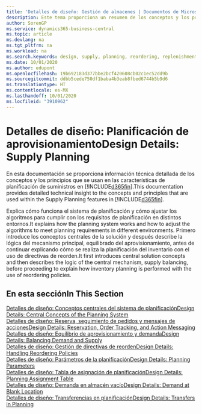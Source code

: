```yaml
---
title: 'Detalles de diseño: Gestión de almacenes | Documentos de Microsoft'
description: Este tema proporciona un resumen de los conceptos y los principios que se usan en las características de planificación de suministros en Business Central.
author: SorenGP
ms.service: dynamics365-business-central
ms.topic: article
ms.devlang: na
ms.tgt_pltfrm: na
ms.workload: na
ms.search.keywords: design, supply, planning, reordering, replenishment
ms.date: 10/01/2020
ms.author: edupont
ms.openlocfilehash: 19b692183d377bbe2bcf420608cb02c1ec52dd9b
ms.sourcegitcommit: ddbb5cede750df1baba4b3eab8fbed6744b5b9d6
ms.translationtype: HT
ms.contentlocale: es-MX
ms.lasthandoff: 10/01/2020
ms.locfileid: "3910962"
---
```

# <a name="design-details-supply-planning"></a><span data-ttu-id="ac8bc-103">Detalles de diseño: Planificación de aprovisionamiento</span><span class="sxs-lookup"><span data-stu-id="ac8bc-103">Design Details: Supply Planning</span></span>
<span data-ttu-id="ac8bc-104">En esta documentación se proporciona información técnica detallada de los conceptos y los principios que se usan en las características de planificación de suministros en [!INCLUDE[d365fin](includes/d365fin_md.md)].</span><span class="sxs-lookup"><span data-stu-id="ac8bc-104">This documentation provides detailed technical insight to the concepts and principles that are used within the Supply Planning features in [!INCLUDE[d365fin](includes/d365fin_md.md)].</span></span>  

<span data-ttu-id="ac8bc-105">Explica cómo funciona el sistema de planificación y cómo ajustar los algoritmos para cumplir con los requisitos de planificación en distintos entornos.</span><span class="sxs-lookup"><span data-stu-id="ac8bc-105">It explains how the planning system works and how to adjust the algorithms to meet planning requirements in different environments.</span></span> <span data-ttu-id="ac8bc-106">Primero introduce los conceptos centrales de la solución y después describe la lógica del mecanismo principal, equilibrado del aprovisionamiento, antes de continuar explicando cómo se realiza la planificación del inventario con el uso de directivas de reorden.</span><span class="sxs-lookup"><span data-stu-id="ac8bc-106">It first introduces central solution concepts and then describes the logic of the central mechanism, supply balancing, before proceeding to explain how inventory planning is performed with the use of reordering policies.</span></span>  

## <a name="in-this-section"></a><span data-ttu-id="ac8bc-107">En esta sección</span><span class="sxs-lookup"><span data-stu-id="ac8bc-107">In This Section</span></span>  
[<span data-ttu-id="ac8bc-108">Detalles de diseño: Conceptos centrales del sistema de planificación</span><span class="sxs-lookup"><span data-stu-id="ac8bc-108">Design Details: Central Concepts of the Planning System</span></span>](design-details-central-concepts-of-the-planning-system.md)  
[<span data-ttu-id="ac8bc-109">Detalles de diseño: Reserva, seguimiento de pedidos y mensajes de acciones</span><span class="sxs-lookup"><span data-stu-id="ac8bc-109">Design Details: Reservation, Order Tracking, and Action Messaging</span></span>](design-details-reservation-order-tracking-and-action-messaging.md)  
[<span data-ttu-id="ac8bc-110">Detalles de diseño: Equilibrio de aprovisionamiento y demanda</span><span class="sxs-lookup"><span data-stu-id="ac8bc-110">Design Details: Balancing Demand and Supply</span></span>](design-details-balancing-demand-and-supply.md)  
[<span data-ttu-id="ac8bc-111">Detalles de diseño: Gestión de directivas de reorden</span><span class="sxs-lookup"><span data-stu-id="ac8bc-111">Design Details: Handling Reordering Policies</span></span>](design-details-handling-reordering-policies.md)  
[<span data-ttu-id="ac8bc-112">Detalles de diseño: Parámetros de la planificación</span><span class="sxs-lookup"><span data-stu-id="ac8bc-112">Design Details: Planning Parameters</span></span>](design-details-planning-parameters.md)  
[<span data-ttu-id="ac8bc-113">Detalles de diseño: Tabla de asignación de planificación</span><span class="sxs-lookup"><span data-stu-id="ac8bc-113">Design Details: Planning Assignment Table</span></span>](design-details-planning-assignment-table.md)  
[<span data-ttu-id="ac8bc-114">Detalles de diseño: Demanda en almacén vacío</span><span class="sxs-lookup"><span data-stu-id="ac8bc-114">Design Details: Demand at Blank Location</span></span>](design-details-demand-at-blank-location.md)  
[<span data-ttu-id="ac8bc-115">Detalles de diseño: Transferencias en planificación</span><span class="sxs-lookup"><span data-stu-id="ac8bc-115">Design Details: Transfers in Planning</span></span>](design-details-transfers-in-planning.md)
